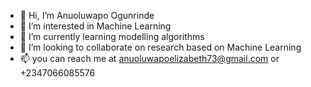 - 👋 Hi, I’m Anuoluwapo Ogunrinde
- 👀 I’m interested in Machine Learning
- 🌱 I’m currently learning modelling algorithms
- 💞️ I’m looking to collaborate on research based on Machine Learning
- 📫 you can reach me at anuoluwapoelizabeth73@gmail.com or +2347066085576

<!---
anu-plenty25/anu-plenty25 is a ✨ special ✨ repository because its `README.md` (this file) appears on your GitHub profile.
You can click the Preview link to take a look at your changes.
--->
